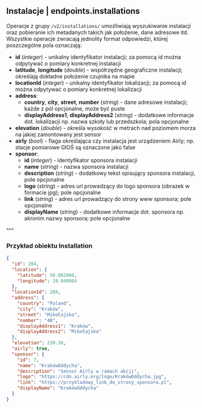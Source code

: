 ## Instalacje | endpoints.installations

Operacje z grupy `/v2/installations/` umożliwiają wyszukiwanie instalacji oraz pobieranie ich metadanych takich jak położenie, dane adresowe itd. Wszystkie operacje zwracają jednolity format odpowiedzi, której poszczególne pola oznaczają:
- **id** (_integer_) - unikalny identyfikator instalacji;  za pomocą id można odpytywać o pomiary konkretnej instalacji
- **latitude**, **longitude** (_double_) -  współrzędne geograficzne instalacji; określają dokładne położenie czujnika na mapie
- **locationId** (_integer_) - unikalny identyfikator lokalizacji;  za pomocą id można odpytywać o pomiary konkretnej lokalizacji
- **address**:
    - **country**, **city**, **street**, **number** (_string_) -  dane adresowe instalacji; każde z pól opcjonalne, może być puste
    - **displayAddress1**, **displayAddress2** (_string_) -  dodatkowe informacje dot. lokalizacji np. nazwa szkoły lub przedszkola; pola opcjonalne
- **elevation** (_double_) -  określa wysokość w metrach nad poziomem morza na jakiej zamontowany jest sensor
- **airly** (_bool_) -  flaga określająca czy instalacja jest urządzeniem Airly; np. stacje pomiarowe GIOŚ są oznaczone jako false
- **sponsor**:
    - **id** (_integer_) - identyfikator sponsora instalacji
    - **name** (_string_) -  nazwa sponsora instalacji
    - **description** (_string_) -  dodatkowy tekst opisujący sponsora instalacji, pole opcjonalne
    - **logo** (_string_) -  adres url prowadzący do logo sponsora (obrazek w formacie jpg); pole opcjonalne
    - **link** (_string_) -  adres url prowadzący do strony www sponsora; pole opcjonalne
    - **displayName** (_string_) - dodatkowe informacje dot. sponsora np. akronim nazwy sponsora; pole opcjonalne

^^^

### Przykład obiektu Installation

```json
{
  "id": 204,
  "location": {
    "latitude": 50.062006,
    "longitude": 19.940984
  },
  "locationId": 204,
  "address": {
    "country": "Poland",
    "city": "Kraków",
    "street": "Mikołajska",
    "number": "4B",
    "displayAddress1": "Kraków",
    "displayAddress2": "Mikołajska"
  },
  "elevation": 220.38,
  "airly": true,
  "sponsor": {
    "id": 7,
    "name": "KrakówOddycha",
    "description": "Sensor Airly w ramach akcji",
    "logo": "https://cdn.airly.org/logo/KrakówOddycha.jpg",
    "link": "https://przykladowy_link_do_strony_sponsora.pl",
    "displayName": "KrakówOddycha"
  }
}
```
